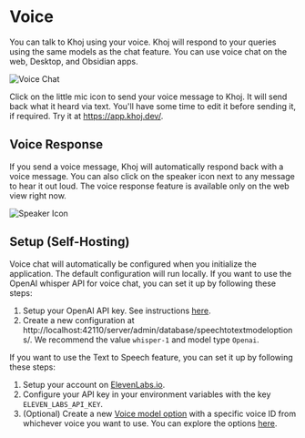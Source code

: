 # Voice

You can talk to Khoj using your voice. Khoj will respond to your queries using the same models as the chat feature. You can use voice chat on the web, Desktop, and Obsidian apps.

![Voice Chat](/img/mic_chat_icon.png)

Click on the little mic icon to send your voice message to Khoj. It will send back what it heard via text. You'll have some time to edit it before sending it, if required. Try it at https://app.khoj.dev/.

## Voice Response

If you send a voice message, Khoj will automatically respond back with a voice message.
You can also click on the speaker icon next to any message to hear it out loud. The voice response feature is available only on the web view right now.

![Speaker Icon](/img/speaker_icon.png)

## Setup (Self-Hosting)

Voice chat will automatically be configured when you initialize the application. The default configuration will run locally. If you want to use the OpenAI whisper API for voice chat, you can set it up by following these steps:

1. Setup your OpenAI API key. See instructions [here](/get-started/setup#2-configure).
2. Create a new configuration at http://localhost:42110/server/admin/database/speechtotextmodeloptions/. We recommend the value `whisper-1` and model type `Openai`.

If you want to use the Text to Speech feature, you can set it up by following these steps:

1. Setup your account on [ElevenLabs.io](https://elevenlabs.io/).
2. Configure your API key in your environment variables with the key `ELEVEN_LABS_API_KEY`.
2. (Optional) Create a new [Voice model option](http://localhost:42110/server/admin/database/voicemodeloption/) with a specific voice ID from whichever voice you want to use. You can explore the options [here](https://elevenlabs.io/app/voice-library).
